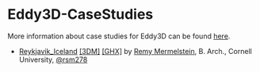 # Eddy3D-CaseStudies
More information about case studies for Eddy3D can be found [here](https://www.eddy3d.com/casestudies.html).

- <a href='casestudies/reykjavik-iceland/reykjavik-iceland.html'>Reykjavik_Iceland</a> <a href='casestudies/reykjavik-iceland/reykjavik-iceland.3dm' download>[3DM]</a> <a href='https://github.com/kastnerp/Eddy3D-CaseStudies/tree/main/Reykjavik_Iceland' download>[GHX]</a> by <a href='https://www.linkedin.com/in/remy-mermelstein'>Remy Mermelstein</a>, B. Arch., Cornell University, [@rsm278](https://github.com/rsm278)



   

